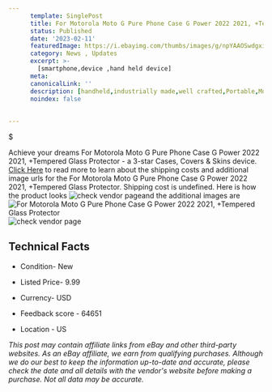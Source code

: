 ```yaml
---
      template: SinglePost
      title: For Motorola Moto G Pure Phone Case G Power 2022 2021, +Tempered Glass Protector
      status: Published
      date: '2023-02-11'
      featuredImage: https://i.ebayimg.com/thumbs/images/g/npYAAOSwdgxiYZwj/s-l225.jpg
      category: News , Updates
      excerpt: >-
        [smartphone,device ,hand held device]
      meta:
      canonicalLink: ''
      description: [handheld,industrially made,well crafted,Portable,Mobile,Compact,Convenient,Lightweight,Maneuverable,Man-portable,Miniature,Carriable,Hand-held,Light,Holdable,Transportable,Mobile device,Pocket-sized,On-the-go,Wireless,Cordless,Compact size,Convenient size, smartphone,device ,hand held device]
      noindex: false
      
        
---
```

$

Achieve your dreams For Motorola Moto G Pure Phone Case G Power 2022 2021, +Tempered Glass Protector - a 3-star Cases, Covers & Skins device. [Click Here](https://www.ebay.com/itm/275158608964?hash=item4010bb2c44%3Ag%3AnpYAAOSwdgxiYZwj&amdata=enc%3AAQAHAAAA4GFf7XmXsYPyjsPGkHXH0UWAD8dec4wqqXPfBSYp7LqPqTuqffT6lVfh6AtxtRjkh520qMohR30inrRPmUId0tIfVPBpoAUJ6wdulFHb0KHjOXiqBTBDHO6AIwL5ti0%2BFKrSo3wagUpFUhIHaPKpSPxwzIwvH8bSZXjeWCR1Key%2BifJ50lUv%2BvJIfrsiRrq2gO42PyeHLbrBdy6kih1AGTqxy71vhlIbQRLqoTjl5uS3fAzWsF4WUvOvCqnR7%2BxE8hUMwW9wZTvmtCS1D%2BrK%2B%2FXfmOo%2B2EErzO%2BWgknszKIi&mkevt=1&mkcid=1&mkrid=711-53200-19255-0&campid=%253CePNCampaignId%253E&customid=%253CreferenceId%253E&toolid=10049) to read more to learn about the shipping costs and additional image urls for the For Motorola Moto G Pure Phone Case G Power 2022 2021, +Tempered Glass Protector. Shipping cost is undefined. Here is how the product looks ![check vendor page](https://i.ebayimg.com/thumbs/images/g/npYAAOSwdgxiYZwj/s-l225.jpg)and the additional images are![For Motorola Moto G Pure Phone Case G Power 2022 2021, +Tempered Glass Protector](https://i.ebayimg.com/images/g/npYAAOSwdgxiYZwj/s-l1600.jpg)![check vendor page](https://origin-galleryplus.ebayimg.com/ws/web/275158608964_2_0_1/225x225.jpg,https://origin-galleryplus.ebayimg.com/ws/web/275158608964_3_0_1/225x225.jpg,https://origin-galleryplus.ebayimg.com/ws/web/275158608964_4_0_1/225x225.jpg,https://origin-galleryplus.ebayimg.com/ws/web/275158608964_5_0_1/225x225.jpg,https://origin-galleryplus.ebayimg.com/ws/web/275158608964_6_0_1/225x225.jpg,https://origin-galleryplus.ebayimg.com/ws/web/275158608964_7_0_1/225x225.jpg)



 ## Technical Facts 



     
      

 - Condition- New 


      

 - Listed Price- 9.99 


      

 - Currency- USD 


      

 - Feedback score - 64651 


      

 - Location - US 


      
      

 *_This post may contain affiliate links from eBay and other third-party websites. As an eBay affiliate, we earn from qualifying purchases. Although we do our best to keep the information up-to-date and accurate, please check the date and all details with the vendor's website before making a purchase. Not all data may be accurate._*






